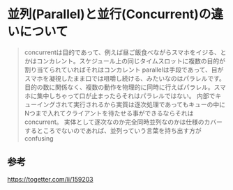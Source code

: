 # 並列(Parallel)と並行(Concurrent)の違いについて

> concurrentは目的であって、例えば昼ご飯食べながらスマホをイジる、とかはコンカレント。スケジュール上の同じタイムスロットに複数の目的が割り当てられていればそれはコンカレント
> parallelは手段であって、目がスマホを凝視したまま口では咀嚼し続ける、みたいなのはパラレルです。目的の数に関係なく、複数の動作を物理的に同時に行えばパラレル。スマホに集中しちゃって口が止まったらそれはパラレルではない。
> 内部でキューイングされて実行されるから実質は逐次処理であってもキューの中にNつまで入れてクライアントを待たせる事ができるならそれはconcurrent。
> 実体として逐次なのか完全同時並列なのかは仕様のカバーするところでないのであれば、並列っていう言葉を持ち出す方がconfusing

## 参考

https://togetter.com/li/159203

